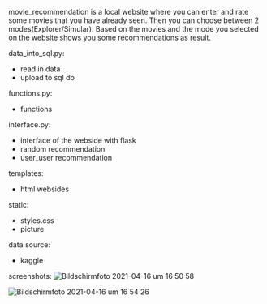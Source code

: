 movie_recommendation is a local website where you can enter and rate some movies that you have already seen. Then you can choose between 2 modes(Explorer/Simular). Based on the movies and the mode you selected on the website shows you some recommendations as result.


data_into_sql.py:
  - read in data
  - upload to sql db

functions.py:
   - functions

interface.py:
  - interface of the webside with flask
  - random recommendation
  - user_user recommendation

templates:
  - html websides 

static:
  - styles.css
  - picture

data source: 
   - kaggle 

screenshots:
![Bildschirmfoto 2021-04-16 um 16 50 58](https://user-images.githubusercontent.com/76050281/115077943-2a645680-9eff-11eb-88bc-eff4f2dde5df.png)


![Bildschirmfoto 2021-04-16 um 16 54 26](https://user-images.githubusercontent.com/76050281/115077955-305a3780-9eff-11eb-9a0d-3e8c6363a295.png)



